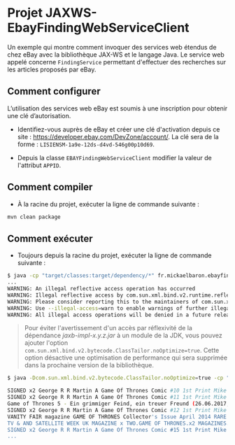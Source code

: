# Projet JAXWS-EbayFindingWebServiceClient

Un exemple qui montre comment invoquer des services web étendus de chez eBay avec la bibliothèque JAX-WS et le langage Java. Le service web appelé concerne `FindingService` permettant d'effectuer des recherches sur les articles proposés par eBay.

## Comment configurer

L’utilisation des services web eBay est soumis à une inscription pour obtenir une clé d’autorisation. 

* Identifiez-vous auprès de eBay et créer une clé d'activation depuis ce site : https://developer.ebay.com/DevZone/account/. La clé sera de la forme : `LISIENSM-1a9e-12ds-d4vd-546g00p10d69`.

* Depuis la classe `EBAYFindingWebServiceClient` modifier la valeur de l'attribut `APPID`.

## Comment compiler

* À la racine du projet, exécuter la ligne de commande suivante :

```bash
mvn clean package
```

## Comment exécuter

* Toujours depuis la racine du projet, exécuter la ligne de commande suivante :

```bash
$ java -cp "target/classes:target/dependency/*" fr.mickaelbaron.ebayfindingwebserviceclient.EBAYFindingWebServiceClient
...
WARNING: An illegal reflective access operation has occurred
WARNING: Illegal reflective access by com.sun.xml.bind.v2.runtime.reflect.opt.Injector (file:/Users/baronm/workspacepersowebserviceslabs/jaxws-ebayfindingwebserviceclient/target/dependency/jaxb-impl-2.3.0.1.jar) to method java.lang.ClassLoader.defineClass(java.lang.String,byte[],int,int)
WARNING: Please consider reporting this to the maintainers of com.sun.xml.bind.v2.runtime.reflect.opt.Injector
WARNING: Use --illegal-access=warn to enable warnings of further illegal reflective access operations
WARNING: All illegal access operations will be denied in a future release
```

> Pour éviter l'avertissement d'un accès par réflexivité de la dépendance _jaxb-impl-x.y.z.jar_ à un module de la JDK, vous pouvez ajouter l'option `com.sun.xml.bind.v2.bytecode.ClassTailor.noOptimize=true`. Cette option désactive une optimisation de performance qui sera supprimée dans la prochaine version de la bibliothèque.

```bash
$ java -Dcom.sun.xml.bind.v2.bytecode.ClassTailor.noOptimize=true -cp "target/classes:target/dependency/*" fr.mickaelbaron.ebayfindingwebserviceclient.EBAYFindingWebServiceClient

SIGNED x2 George R R Martin A Game Of Thrones Comic #10 1st Print Mike S Miller (http://thumbs4.ebaystatic.com/m/mUiI0CAq6spnAo3a1Hm-eQg/140.jpg)
SIGNED x2 George R R Martin A Game Of Thrones Comic #11 1st Print Mike S Miller  (http://thumbs2.ebaystatic.com/m/mhjaUVMuzxvrSF7WgHv1HDg/140.jpg)
Game of Thrones 5 - Ein grimmiger Feind, ein treuer Freund (26.06.2017, HC) (http://thumbs1.ebaystatic.com/m/mf9Ol7W364vMKQyw6X0nzkA/140.jpg)
SIGNED x2 George R R Martin A Game Of Thrones Comic #12 1st Print Mike S Miller (http://thumbs3.ebaystatic.com/m/mccRJpxxEV1n_QxP_gvZmuQ/140.jpg)
VANITY FAIR magazine GAME OF THRONES Collector's Issue April 2014 RARE OOP (http://thumbs3.ebaystatic.com/m/mx1wtuHLVFpmg4cogo9wlwA/140.jpg)
TV & AND SATELLITE WEEK UK MAGAZINE x TWO.GAME OF THRONES.x2 MAGAZINES.B2809 (http://thumbs3.ebaystatic.com/m/mCCg-SgDVkr7YcTcWn6FKBQ/140.jpg)
SIGNED x2 George R R Martin A Game Of Thrones Comic #15 1st Print Mike S Miller (http://thumbs2.ebaystatic.com/m/mM90uz3tM-H7V_MQWl6IAzw/140.jpg)
...
```
